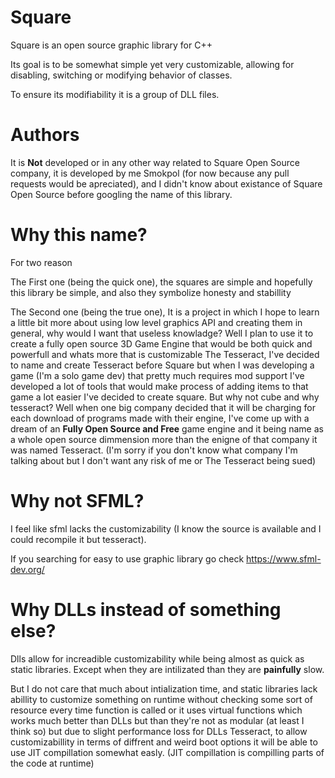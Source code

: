 # Square
Square is an open source graphic library for C++

Its goal is to be somewhat simple yet very customizable, allowing for disabling, switching or modifying behavior of classes.

To ensure its modifiability it is a group of DLL files.

# Authors
It is **Not** developed or in any other way related to Square Open Source company,
it is developed by me Smokpol (for now because any pull requests would be apreciated), 
and I didn't know about existance of Square Open Source before googling the name of this library.

# Why this name?
For two reason

  The First one (being the quick one), the squares are simple and hopefully this library be simple, and also they symbolize honesty and stabillity

  The Second one (being the true one), It is a project in which I hope to learn a little bit more about using low level graphics API and creating them in general, why would I want that useless knowladge? Well I plan to use it to create a fully open source 3D Game Engine that would be both quick and powerfull and whats more that is customizable The Tesseract, I've decided to name and create Tesseract before Square but when I was developing a game (I'm a solo game dev) that pretty much requires mod support I've developed a lot of tools that would make process of adding items to that game a lot easier I've decided to create square. But why not cube and why tesseract? Well when one big company decided that it will be charging for each download of programs made with their engine, I've come up with a dream of an **Fully Open Source and Free** game engine and it being name as a whole open source dimmension more than the enigne of that company it was named Tesseract. (I'm sorry if you don't know what company I'm talking about but I don't want any risk of me or The Tesseract being sued)

# Why not SFML?
I feel like sfml lacks the customizability (I know the source is available and I could recompile it but tesseract). 

If you searching for easy to use graphic library go check https://www.sfml-dev.org/

# Why DLLs instead of something else?
Dlls allow for increadible customizability while being almost as quick as static libraries. Except when they are intilizated than they are **painfully** slow. 

But I do not care that much about intialization time, and static libraries lack abillity to customize something on runtime without checking some sort of resource every time function is called or it uses virtual functions which works much better than DLLs but than they're not as modular (at least I think so) but due to slight performance loss for DLLs Tesseract, to allow customizabillity in terms of diffrent and weird boot options it will be able to use JIT compillation somewhat easly. (JIT compillation is compilling parts of the code at runtime) 
